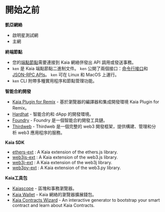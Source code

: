 # 開始之前

**凱亞網絡**

- 啟明星測試網
- 主網

**終端節點**

- 您的[端點節點](../../nodes/endpoint-node/endpoint-node.md)需要連接到 Kaia 網絡併發出 API 調用或發送事務。
- `ken` 是 Kaia 端點節點二進制文件。 `ken` 公開了兩個接口：[命令行接口](../../nodes/endpoint-node/ken-cli-commands.md)和[JSON-RPC APIs](../../references/json-rpc/klay/account-created)。 `ken` 可在 Linux 和 MacOS 上運行。
- `ken` CLI 附帶多種實用程序和節點管理功能。

**智能合約開發**

- [Kaia Plugin for Remix](https://ide.kaia.io) - 基於瀏覽器的編譯器和集成開發環境 Kaia Plugin for Remix。
- [Hardhat](https://hardhat.org/hardhat-runner/docs/getting-started) - 智能合約和 dApp 的開發環境。
- [Foundry](https://book.getfoundry.sh/) - Foundry 是一個智能合約開發工具鏈。
- [Thirdweb](https://portal.thirdweb.com/) - Thirdweb 是一個完整的 web3 開發框架，提供構建、管理和分析 web3 應用程序的服務。

**Kaia SDK**

- [ethers-ext](../../references/sdk/ethers-ext/getting-started.md) : A Kaia extension of the ethers.js library.
- [web3js-ext](../../references/sdk/web3js-ext/getting-started.md) : A Kaia extension of the web3.js library.
- [web3j-ext](../../references/sdk/web3j-ext/getting-started.md) : A Kaia extension of the web3j library.
- [web3py-ext](../../references/sdk/web3py-ext/getting-started.md) : A Kaia extension of the web3.py library.

**Kaia工具包**

- [Kaiascope](https://kaiascope.com/) - 區塊和事務瀏覽器。
- [Kaia Wallet](https://www.kaiawallet.io/) - Kaia 網絡的瀏覽器擴展錢包。
- [Kaia Contracts Wizard](https://wizard.kaia.io) - An interactive generator to bootstrap your smart contract and learn about Kaia Contracts.
